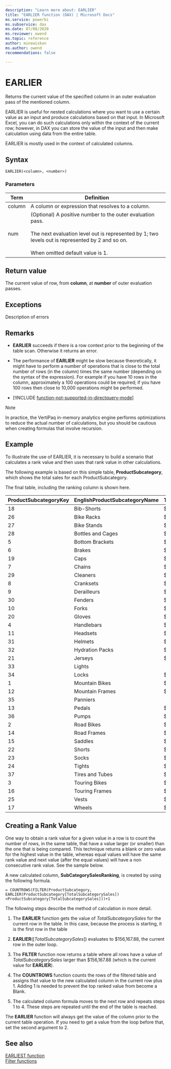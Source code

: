 ```yaml
---
description: "Learn more about: EARLIER"
title: "EARLIER function (DAX) | Microsoft Docs"
ms.service: powerbi 
ms.subservice: dax 
ms.date: 07/08/2020
ms.reviewer: owend
ms.topic: reference
author: minewiskan
ms.author: owend 
recommendations: false

---
```

# EARLIER

Returns the current value of the specified column in an outer evaluation pass of the mentioned column.  
  
EARLIER is useful for nested calculations where you want to use a certain value as an input and produce calculations based on that input. In Microsoft Excel, you can do such calculations only within the context of the current row; however, in DAX you can store the value of the input and then make calculation using data from the entire table.  
  
EARLIER is mostly used in the context of calculated columns.  
  
## Syntax  
  
```dax
EARLIER(<column>, <number>)  
```
  
### Parameters  
  
|Term|Definition|  
|--------|--------------|  
|column|A column or expression that resolves to a column.|  
|num|(Optional) A positive number to the outer evaluation pass.<br /><br />The next evaluation level out is represented by 1; two levels out is represented by 2 and so on.<br /><br />When omitted default value is 1.|  
  
## Return value

The current value of row, from **column**, at **number** of outer evaluation passes.  
  
## Exceptions

Description of errors  
  
## Remarks

- **EARLIER** succeeds if there is a row context prior to the beginning of the table scan. Otherwise it returns an error.  
  
- The performance of **EARLIER** might be slow because theoretically, it might have to perform a number of operations that is close to the total number of rows (in the column) times the same number (depending on the syntax of the expression). For example if you have 10 rows in the column, approximately a 100 operations could be required; if you have 100 rows then close to 10,000 operations might be performed.  

- [!INCLUDE [function-not-supported-in-directquery-mode](includes/function-not-supported-in-directquery-mode.md)]

> [!NOTE]  
> In practice, the VertiPaq in-memory analytics engine performs optimizations to reduce the actual number of calculations, but you should be cautious when creating formulas that involve recursion.  
  
## Example

To illustrate the use of EARLIER, it is necessary to build a scenario that calculates a rank value and then uses that rank value in other calculations.  
  
The following example is based on this simple table, **ProductSubcategory**, which shows the total sales for each ProductSubcategory.  
  
The final table, including the ranking column is shown here.  
  
|ProductSubcategoryKey|EnglishProductSubcategoryName|TotalSubcategorySales|SubcategoryRanking|  
|-------------------------|---------------------------------|-------------------------|----------------------|  
|18|Bib-Shorts|$156,167.88|18|  
|26|Bike Racks|$220,720.70|14|  
|27|Bike Stands|$35,628.69|30|  
|28|Bottles and Cages|$59,342.43|24|  
|5|Bottom Brackets|$48,643.47|27|  
|6|Brakes|$62,113.16|23|  
|19|Caps|$47,934.54|28|  
|7|Chains|$8,847.08|35|  
|29|Cleaners|$16,882.62|32|  
|8|Cranksets|$191,522.09|15|  
|9|Derailleurs|$64,965.33|22|  
|30|Fenders|$41,974.10|29|  
|10|Forks|$74,727.66|21|  
|20|Gloves|$228,353.58|12|  
|4|Handlebars|$163,257.06|17|  
|11|Headsets|$57,659.99|25|  
|31|Helmets|$451,192.31|9|  
|32|Hydration Packs|$96,893.78|20|  
|21|Jerseys|$699,429.78|7|  
|33|Lights||36|  
|34|Locks|$15,059.47|33|  
|1|Mountain Bikes|$34,305,864.29|2|  
|12|Mountain Frames|$4,511,170.68|4|  
|35|Panniers||36|  
|13|Pedals|$140,422.20|19|  
|36|Pumps|$12,695.18|34|  
|2|Road Bikes|$40,551,696.34|1|  
|14|Road Frames|$3,636,398.71|5|  
|15|Saddles|$52,526.47|26|  
|22|Shorts|$385,707.80|10|  
|23|Socks|$28,337.85|31|  
|24|Tights|$189,179.37|16|  
|37|Tires and Tubes|$224,832.81|13|  
|3|Touring Bikes|$13,334,864.18|3|  
|16|Touring Frames|$1,545,344.02|6|  
|25|Vests|$240,990.04|11|  
|17|Wheels|$648,240.04|8|  
  
## Creating a Rank Value

One way to obtain a rank value for a given value in a row is to count the number of rows, in the same table, that have a value larger (or smaller) than the one that is being compared. This technique returns a blank or zero value for the highest value in the table, whereas equal values will have the same rank value and next value (after the equal values) will have a non consecutive rank value. See the sample below.  
  
A new calculated column, **SubCategorySalesRanking**, is created by using the following formula.  
  
```dax
= COUNTROWS(FILTER(ProductSubcategory, EARLIER(ProductSubcategory[TotalSubcategorySales])<ProductSubcategory[TotalSubcategorySales]))+1  
```

The following steps describe the method of calculation in more detail.  
  
1. The **EARLIER** function gets the value of *TotalSubcategorySales* for the current row in the table. In this case, because the process is starting, it is the first row in the table  
  
2. **EARLIER**([*TotalSubcategorySales*]) evaluates to $156,167.88, the current row in the outer loop.  
  
3. The **FILTER** function now returns a table where all rows have a value of *TotalSubcategorySales* larger than $156,167.88 (which is the current value for **EARLIER**).  
  
4. The **COUNTROWS** function counts the rows of the filtered table and assigns that value to the new calculated column in the current row plus 1. Adding 1 is needed to prevent the top ranked value from become a Blank.  
  
5. The calculated column formula moves to the next row and repeats steps 1 to 4. These steps are repeated until the end of the table is reached.  
  
The **EARLIER** function will always get the value of the column prior to the current table operation. If you need to get a value from the loop before that, set the second argument to 2.  
  
## See also

[EARLIEST function](earliest-function-dax.md)  
[Filter functions](filter-functions-dax.md)  
